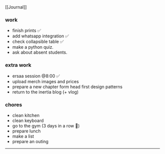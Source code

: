 [[Journal]]
### work
- finish prints ✅
- add whatsapp integration ✅
- check collapsible table ✅
- make a python quiz. 
- ask about absent students.

### extra work
- ersaa session @8:00 ✅
- upload merch images and prices
- prepare a new chapter form head first design patterns 
- return to the inertia blog (+ vlog)

### chores
- clean kitchen
- clean keyboard
- go to the gym (3 days in a row 🎉)
- prepare lunch
- make a list
- prepare an outing

---

